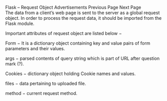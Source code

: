 Flask – Request Object
Advertisements
 Previous Page Next Page  
The data from a client’s web page is sent to the server as a global request object. In order to process the request data, it should be imported from the Flask module.

Important attributes of request object are listed below −

Form − It is a dictionary object containing key and value pairs of form parameters and their values.

args − parsed contents of query string which is part of URL after question mark (?).

Cookies − dictionary object holding Cookie names and values.

files − data pertaining to uploaded file.

method − current request method.
